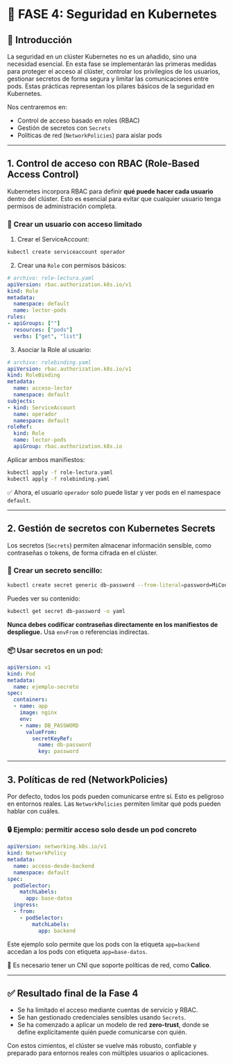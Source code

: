 
# 🔐 FASE 4: Seguridad en Kubernetes

## 🧭 Introducción

La seguridad en un clúster Kubernetes no es un añadido, sino una necesidad esencial. En esta fase se implementarán las primeras medidas para proteger el acceso al clúster, controlar los privilegios de los usuarios, gestionar secretos de forma segura y limitar las comunicaciones entre pods. Estas prácticas representan los pilares básicos de la seguridad en Kubernetes.

Nos centraremos en:
- Control de acceso basado en roles (RBAC)
- Gestión de secretos con `Secrets`
- Políticas de red (`NetworkPolicies`) para aislar pods

---

## 1. Control de acceso con RBAC (Role-Based Access Control)

Kubernetes incorpora RBAC para definir **qué puede hacer cada usuario** dentro del clúster. Esto es esencial para evitar que cualquier usuario tenga permisos de administración completa.

### 👤 Crear un usuario con acceso limitado

1. Crear el ServiceAccount:
```bash
kubectl create serviceaccount operador
```

2. Crear una `Role` con permisos básicos:

```yaml
# archivo: role-lectura.yaml
apiVersion: rbac.authorization.k8s.io/v1
kind: Role
metadata:
  namespace: default
  name: lector-pods
rules:
- apiGroups: [""]
  resources: ["pods"]
  verbs: ["get", "list"]
```

3. Asociar la Role al usuario:

```yaml
# archivo: rolebinding.yaml
apiVersion: rbac.authorization.k8s.io/v1
kind: RoleBinding
metadata:
  name: acceso-lector
  namespace: default
subjects:
- kind: ServiceAccount
  name: operador
  namespace: default
roleRef:
  kind: Role
  name: lector-pods
  apiGroup: rbac.authorization.k8s.io
```

Aplicar ambos manifiestos:
```bash
kubectl apply -f role-lectura.yaml
kubectl apply -f rolebinding.yaml
```

✅ Ahora, el usuario `operador` solo puede listar y ver pods en el namespace `default`.

---

## 2. Gestión de secretos con Kubernetes Secrets

Los secretos (`Secrets`) permiten almacenar información sensible, como contraseñas o tokens, de forma cifrada en el clúster.

### 🔐 Crear un secreto sencillo:
```bash
kubectl create secret generic db-password --from-literal=password=MiContraseñaSuperSegura123
```

Puedes ver su contenido:
```bash
kubectl get secret db-password -o yaml
```

**Nunca debes codificar contraseñas directamente en los manifiestos de despliegue.** Usa `envFrom` o referencias indirectas.

### 📦 Usar secretos en un pod:
```yaml
apiVersion: v1
kind: Pod
metadata:
  name: ejemplo-secreto
spec:
  containers:
  - name: app
    image: nginx
    env:
    - name: DB_PASSWORD
      valueFrom:
        secretKeyRef:
          name: db-password
          key: password
```

---

## 3. Políticas de red (NetworkPolicies)

Por defecto, todos los pods pueden comunicarse entre sí. Esto es peligroso en entornos reales. Las `NetworkPolicies` permiten limitar qué pods pueden hablar con cuáles.

### 🔒 Ejemplo: permitir acceso solo desde un pod concreto
```yaml
apiVersion: networking.k8s.io/v1
kind: NetworkPolicy
metadata:
  name: acceso-desde-backend
  namespace: default
spec:
  podSelector:
    matchLabels:
      app: base-datos
  ingress:
  - from:
    - podSelector:
        matchLabels:
          app: backend
```

Este ejemplo solo permite que los pods con la etiqueta `app=backend` accedan a los pods con etiqueta `app=base-datos`.

📌 Es necesario tener un CNI que soporte políticas de red, como **Calico**.

---

## ✅ Resultado final de la Fase 4

- Se ha limitado el acceso mediante cuentas de servicio y RBAC.
- Se han gestionado credenciales sensibles usando `Secrets`.
- Se ha comenzado a aplicar un modelo de red **zero-trust**, donde se define explícitamente quién puede comunicarse con quién.

Con estos cimientos, el clúster se vuelve más robusto, confiable y preparado para entornos reales con múltiples usuarios o aplicaciones.
